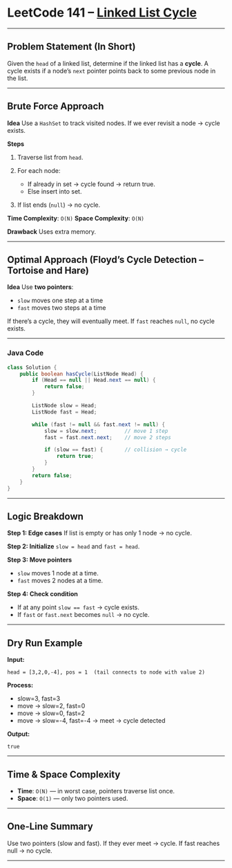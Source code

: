 

# LeetCode 141 – [Linked List Cycle](https://leetcode.com/problems/linked-list-cycle/)

---

## Problem Statement (In Short)

Given the `head` of a linked list, determine if the linked list has a **cycle**.
A cycle exists if a node’s `next` pointer points back to some previous node in the list.

---

## Brute Force Approach

**Idea**
Use a `HashSet` to track visited nodes.
If we ever revisit a node → cycle exists.

**Steps**

1. Traverse list from `head`.
2. For each node:

   * If already in set → cycle found → return true.
   * Else insert into set.
3. If list ends (`null`) → no cycle.

**Time Complexity**: `O(N)`
**Space Complexity**: `O(N)`

**Drawback**
Uses extra memory.

---

## Optimal Approach (Floyd’s Cycle Detection – Tortoise and Hare)

**Idea**
Use **two pointers**:

* `slow` moves one step at a time
* `fast` moves two steps at a time

If there’s a cycle, they will eventually meet.
If `fast` reaches `null`, no cycle exists.

---

### Java Code

```java
class Solution {
    public boolean hasCycle(ListNode Head) {
        if (Head == null || Head.next == null) {
            return false;
        }

        ListNode slow = Head;
        ListNode fast = Head;

        while (fast != null && fast.next != null) {
            slow = slow.next;         // move 1 step
            fast = fast.next.next;    // move 2 steps

            if (slow == fast) {       // collision → cycle
                return true;
            }
        }
        return false;
    }
}
```

---

## Logic Breakdown

**Step 1: Edge cases**
If list is empty or has only 1 node → no cycle.

**Step 2: Initialize**
`slow = head` and `fast = head`.

**Step 3: Move pointers**

* `slow` moves 1 node at a time.
* `fast` moves 2 nodes at a time.

**Step 4: Check condition**

* If at any point `slow == fast` → cycle exists.
* If `fast` or `fast.next` becomes `null` → no cycle.

---

## Dry Run Example

**Input:**

```
head = [3,2,0,-4], pos = 1  (tail connects to node with value 2)
```

**Process:**

* slow=3, fast=3
* move → slow=2, fast=0
* move → slow=0, fast=2
* move → slow=-4, fast=-4 → meet → cycle detected

**Output:**

```
true
```

---

## Time & Space Complexity

* **Time**: `O(N)` — in worst case, pointers traverse list once.
* **Space**: `O(1)` — only two pointers used.

---

## One-Line Summary

Use two pointers (slow and fast). If they ever meet → cycle. If fast reaches null → no cycle.

---
